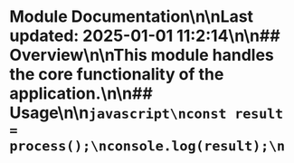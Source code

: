 # Module Documentation\n\nLast updated: 2025-01-01 11:2:14\n\n## Overview\n\nThis module handles the core functionality of the application.\n\n## Usage\n\n```javascript\nconst result = process();\nconsole.log(result);\n```
